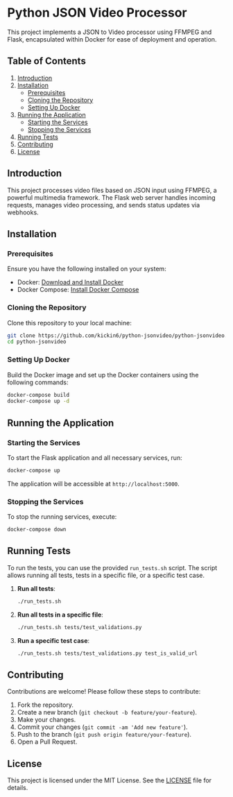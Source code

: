 # Python JSON Video Processor

This project implements a JSON to Video processor using FFMPEG and Flask, encapsulated within Docker for ease of deployment and operation.

## Table of Contents

1. [Introduction](#introduction)
2. [Installation](#installation)
   - [Prerequisites](#prerequisites)
   - [Cloning the Repository](#cloning-the-repository)
   - [Setting Up Docker](#setting-up-docker)
3. [Running the Application](#running-the-application)
   - [Starting the Services](#starting-the-services)
   - [Stopping the Services](#stopping-the-services)
4. [Running Tests](#running-tests)
5. [Contributing](#contributing)
6. [License](#license)

## Introduction

This project processes video files based on JSON input using FFMPEG, a powerful multimedia framework. The Flask web server handles incoming requests, manages video processing, and sends status updates via webhooks.

## Installation

### Prerequisites

Ensure you have the following installed on your system:

- Docker: [Download and Install Docker](https://docs.docker.com/get-docker/)
- Docker Compose: [Install Docker Compose](https://docs.docker.com/compose/install/)

### Cloning the Repository

Clone this repository to your local machine:

```bash
git clone https://github.com/kickin6/python-jsonvideo/python-jsonvideo.git
cd python-jsonvideo
```

### Setting Up Docker

Build the Docker image and set up the Docker containers using the following commands:

```bash
docker-compose build
docker-compose up -d
```

## Running the Application

### Starting the Services

To start the Flask application and all necessary services, run:

```bash
docker-compose up
```

The application will be accessible at `http://localhost:5000`.

### Stopping the Services

To stop the running services, execute:

```bash
docker-compose down
```

## Running Tests

To run the tests, you can use the provided `run_tests.sh` script. The script allows running all tests, tests in a specific file, or a specific test case.

1. **Run all tests**:

   ```bash
   ./run_tests.sh
   ```

2. **Run all tests in a specific file**:

   ```bash
   ./run_tests.sh tests/test_validations.py
   ```

3. **Run a specific test case**:
   ```bash
   ./run_tests.sh tests/test_validations.py test_is_valid_url
   ```

## Contributing

Contributions are welcome! Please follow these steps to contribute:

1. Fork the repository.
2. Create a new branch (`git checkout -b feature/your-feature`).
3. Make your changes.
4. Commit your changes (`git commit -am 'Add new feature'`).
5. Push to the branch (`git push origin feature/your-feature`).
6. Open a Pull Request.

## License

This project is licensed under the MIT License. See the [LICENSE](LICENSE) file for details.
